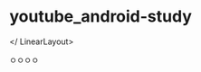 # youtube_android-study
<?xml version="1.0" encoding="utf-8"?>
<LinearLayout
    xmlns:android="http://schemas.android.com/apk/res/android"
    android:layout_width="match_parent"
    android:layout_height="match_parent"
    >
    <TextView
        android:layout_width="match_parent"
        android:layout_height="match_parent"
        android:text="Hello World!"
        android:textSize="20sp"
        android:textColor="@color/black"
        android:layout_gravity="left|bottom"
        android:gravity="center"
        android:background="@android:color/holo_blue_light"
        />
</ LinearLayout>

ㅇㅇㅇㅇ
